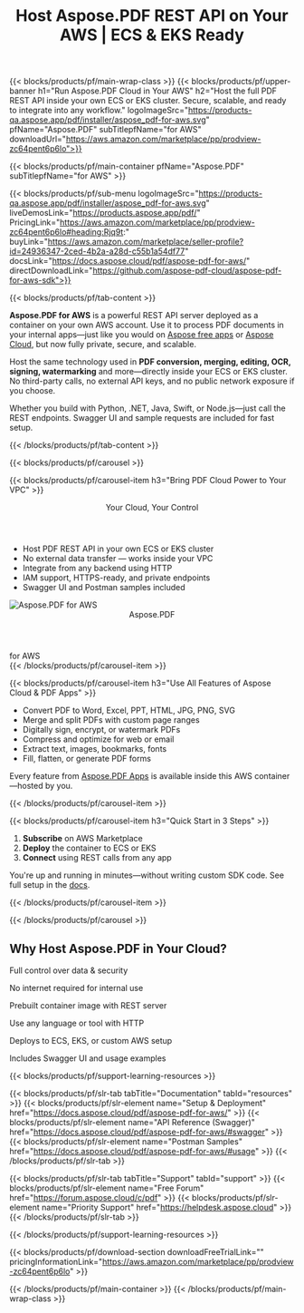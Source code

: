 ﻿---
title: Host Aspose.PDF REST API on Your AWS | ECS & EKS Ready
description: Run Aspose.PDF Cloud API on your own AWS ECS or EKS cluster. Get the full PDF processing power—conversion, signing, merging—securely within your infrastructure.
weight: 120
url: /aws
---

{{< blocks/products/pf/main-wrap-class >}}
{{< blocks/products/pf/upper-banner h1="Run Aspose.PDF Cloud in Your AWS" h2="Host the full PDF REST API inside your own ECS or EKS cluster. Secure, scalable, and ready to integrate into any workflow." logoImageSrc="https://products-qa.aspose.app/pdf/installer/aspose_pdf-for-aws.svg" pfName="Aspose.PDF" subTitlepfName="for AWS" downloadUrl="https://aws.amazon.com/marketplace/pp/prodview-zc64pent6p6lo">}}

{{< blocks/products/pf/main-container pfName="Aspose.PDF" subTitlepfName="for AWS" >}}

{{< blocks/products/pf/sub-menu logoImageSrc="https://products-qa.aspose.app/pdf/installer/aspose_pdf-for-aws.svg" liveDemosLink="https://products.aspose.app/pdf/" PricingLink="https://aws.amazon.com/marketplace/pp/prodview-zc64pent6p6lo#heading:Rjq9t:" buyLink="https://aws.amazon.com/marketplace/seller-profile?id=24936347-2ced-4b2a-a28d-c55b1a54df77" docsLink="https://docs.aspose.cloud/pdf/aspose-pdf-for-aws/" directDownloadLink="https://github.com/aspose-pdf-cloud/aspose-pdf-for-aws-sdk">}}

{{< blocks/products/pf/tab-content >}}
<p><strong>Aspose.PDF for AWS</strong> is a powerful REST API server deployed as a container on your own AWS account. Use it to process PDF documents in your internal apps—just like you would on <a href="https://products.aspose.app/pdf/" target="_blank">Aspose free apps</a> or <a href="https://docs.aspose.cloud/pdf/" target="_blank">Aspose Cloud</a>, but now fully private, secure, and scalable.</p>

<p>Host the same technology used in <strong>PDF conversion, merging, editing, OCR, signing, watermarking</strong> and more—directly inside your ECS or EKS cluster. No third-party calls, no external API keys, and no public network exposure if you choose.</p>

<p>Whether you build with Python, .NET, Java, Swift, or Node.js—just call the REST endpoints. Swagger UI and sample requests are included for fast setup.</p>
{{< /blocks/products/pf/tab-content >}}

{{< blocks/products/pf/carousel >}}

{{< blocks/products/pf/carousel-item h3="Bring PDF Cloud Power to Your VPC" >}}
<div class="diagram1 d1-cloud">
  <div class="d1-row">
    <div class="d1-col d1-right">
      <header><i class="fa fa-lock"></i>Your Cloud, Your Control</header>
      <ul>
        <li>Host PDF REST API in your own ECS or EKS cluster</li>
        <li>No external data transfer — works inside your VPC</li>
        <li>Integrate from any backend using HTTP</li>
        <li>IAM support, HTTPS-ready, and private endpoints</li>
        <li>Swagger UI and Postman samples included</li>
      </ul>
    </div>
  </div>
  <div class="d1-logo">
    <img src="https://products-qa.aspose.app/pdf/installer/aspose_pdf-for-aws.svg" alt="Aspose.PDF for AWS">
    <header>Aspose.PDF</header>
    <footer>for AWS</footer>
  </div>
</div>
{{< /blocks/products/pf/carousel-item >}}

{{< blocks/products/pf/carousel-item h3="Use All Features of Aspose Cloud & PDF Apps" >}}
<ul>
  <li>Convert PDF to Word, Excel, PPT, HTML, JPG, PNG, SVG</li>
  <li>Merge and split PDFs with custom page ranges</li>
  <li>Digitally sign, encrypt, or watermark PDFs</li>
  <li>Compress and optimize for web or email</li>
  <li>Extract text, images, bookmarks, fonts</li>
  <li>Fill, flatten, or generate PDF forms</li>
</ul>
<p>Every feature from <a href="https://products.aspose.app/pdf/">Aspose.PDF Apps</a> is available inside this AWS container—hosted by you.</p>
{{< /blocks/products/pf/carousel-item >}}

{{< blocks/products/pf/carousel-item h3="Quick Start in 3 Steps" >}}
<ol>
  <li><strong>Subscribe</strong> on AWS Marketplace</li>
  <li><strong>Deploy</strong> the container to ECS or EKS</li>
  <li><strong>Connect</strong> using REST calls from any app</li>
</ol>
<p>You're up and running in minutes—without writing custom SDK code. See full setup in the <a href="https://docs.aspose.cloud/pdf/aspose-pdf-for-aws/">docs</a>.</p>
{{< /blocks/products/pf/carousel-item >}}

{{< /blocks/products/pf/carousel >}}

<div class="container-fluid features-section bg-gray singleproduct">
  <a class="anchor" id="features" name="features"></a>
  <div class="row">
    <div class="container">
      <h2 class="pr-ft">Why Host Aspose.PDF in Your Cloud?</h2>
      <div class="col-lg-4"><em class="fa fa-shield ico-blue fa-2x col-lg-2"></em><p class="col-lg-10">Full control over data & security</p></div>
      <div class="col-lg-4"><em class="fa fa-server ico-blue fa-2x col-lg-2"></em><p class="col-lg-10">No internet required for internal use</p></div>
      <div class="col-lg-4"><em class="fa fa-docker ico-blue fa-2x col-lg-2"></em><p class="col-lg-10">Prebuilt container image with REST server</p></div>
      <div class="col-lg-4"><em class="fa fa-cogs ico-blue fa-2x col-lg-2"></em><p class="col-lg-10">Use any language or tool with HTTP</p></div>
      <div class="col-lg-4"><em class="fa fa-cloud-upload ico-blue fa-2x col-lg-2"></em><p class="col-lg-10">Deploys to ECS, EKS, or custom AWS setup</p></div>
      <div class="col-lg-4"><em class="fa fa-book ico-blue fa-2x col-lg-2"></em><p class="col-lg-10">Includes Swagger UI and usage examples</p></div>
    </div>
  </div>
</div>

{{< blocks/products/pf/support-learning-resources >}}

{{< blocks/products/pf/slr-tab tabTitle="Documentation" tabId="resources" >}}
{{< blocks/products/pf/slr-element name="Setup & Deployment" href="https://docs.aspose.cloud/pdf/aspose-pdf-for-aws/" >}}
{{< blocks/products/pf/slr-element name="API Reference (Swagger)" href="https://docs.aspose.cloud/pdf/aspose-pdf-for-aws/#swagger" >}}
{{< blocks/products/pf/slr-element name="Postman Samples" href="https://docs.aspose.cloud/pdf/aspose-pdf-for-aws/#usage" >}}
{{< /blocks/products/pf/slr-tab >}}

{{< blocks/products/pf/slr-tab tabTitle="Support" tabId="support" >}}
{{< blocks/products/pf/slr-element name="Free Forum" href="https://forum.aspose.cloud/c/pdf" >}}
{{< blocks/products/pf/slr-element name="Priority Support" href="https://helpdesk.aspose.cloud" >}}
{{< /blocks/products/pf/slr-tab >}}

{{< /blocks/products/pf/support-learning-resources >}}

{{< blocks/products/pf/download-section downloadFreeTrialLink="" pricingInformationLink="https://aws.amazon.com/marketplace/pp/prodview-zc64pent6p6lo" >}}

{{< /blocks/products/pf/main-container >}}
{{< /blocks/products/pf/main-wrap-class >}}

